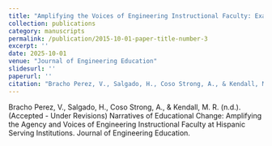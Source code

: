 ```yaml
---
title: "Amplifying the Voices of Engineering Instructional Faculty: Examining the Factors Influencing Agency Toward Impact at Hispanic-Serving Institutions (Under-Review) "
collection: publications
category: manuscripts
permalink: /publication/2015-10-01-paper-title-number-3
excerpt: ''
date: 2025-10-01
venue: "Journal of Engineering Education"
slidesurl: ''
paperurl: ''
citation: "Bracho Perez, V., Salgado, H., Coso Strong, A., & Kendall, M. R. (n.d.). (Under Review) Narratives of Educational Change: Amplifying the Agency and Voices of Engineering Instructional Faculty at Hispanic Serving Institutions. Journal of Engineering Education."
---
```



Bracho Perez, V., Salgado, H., Coso Strong, A., & Kendall, M. R. (n.d.). (Accepted - Under Revisions) Narratives of Educational Change: Amplifying the Agency and Voices of Engineering Instructional Faculty at Hispanic Serving Institutions. Journal of Engineering Education. 
